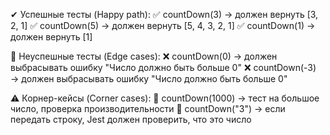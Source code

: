 ✔ Успешные тесты (Happy path):
✅ countDown(3) → должен вернуть [3, 2, 1]
✅ countDown(5) → должен вернуть [5, 4, 3, 2, 1]
✅ countDown(1) → должен вернуть [1]

🛑 Неуспешные тесты (Edge cases):
❌ countDown(0) → должен выбрасывать ошибку "Число должно быть больше 0"
❌ countDown(-3) → должен выбрасывать ошибку "Число должно быть больше 0"

⚠ Корнер-кейсы (Corner cases):
🔹 countDown(1000) → тест на большое число, проверка производительности
🔹 countDown("3") → если передать строку, Jest должен проверить, что это число

